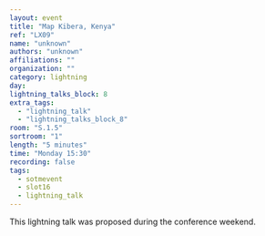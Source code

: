 ```yaml
---
layout: event
title: "Map Kibera, Kenya"
ref: "LX09"
name: "unknown"
authors: "unknown"
affiliations: ""
organization: ""
category: lightning
day: 
lightning_talks_block: 8
extra_tags:
  - "lightning_talk"
  - "lightning_talks_block_8"
room: "S.1.5"
sortroom: "1"
length: "5 minutes"
time: "Monday 15:30"
recording: false
tags:
  - sotmevent
  - slot16
  - lightning_talk
---
```

This lightning talk was proposed during the conference weekend.